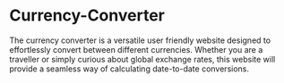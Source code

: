 # Currency-Converter

The currency converter is a versatile user friendly website designed to effortlessly convert between different currencies. Whether you are a traveller or simply curious about global exchange rates, this website will provide a seamless way of calculating date-to-date conversions.
